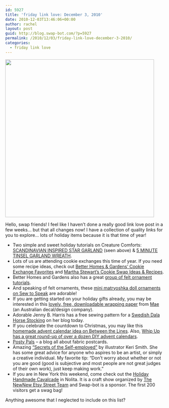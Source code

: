 ```yaml
---
id: 5927
title: 'friday link love: December 3, 2010'
date: 2010-12-03T13:46:06+00:00
author: rachel
layout: post
guid: http://blog.swap-bot.com/?p=5927
permalink: /2010/12/03/friday-link-love-december-3-2010/
categories:
  - friday link love
---
```

[<img src="http://blog.swap-bot.com/wp-content/uploads/2010/12/stargarland.jpg" alt="" title="stargarland" width="470" height="499" class="aligncenter size-full wp-image-5928" />](http://www.creaturecomfortsblog.com/home/2010/11/30/diy-scandinavian-inspired-star-garland.html)

Hello, swap friends! I feel like I haven&#8217;t done a really good link love post in a few weeks&#8230; but that all changes now! I have a collection of quality links for you to explore&#8230; lots of holiday items because it is that time of year! 

  * Two simple and sweet holiday tutorials on Creature Comforts: [SCANDINAVIAN INSPIRED STAR GARLAND](http://www.creaturecomfortsblog.com/home/2010/11/30/diy-scandinavian-inspired-star-garland.html) (seen above) & [5 MINUTE TINSEL GARLAND WREATH](http://www.creaturecomfortsblog.com/home/2010/11/16/diy-5-minute-tinsel-garland-wreath.html).
  * Lots of us are attending cookie exchanges this time of year. If you need some recipe ideas, check out [Better Homes & Gardens&#8217; Cookie Exchange Favorites](http://www.bhg.com/holidays/christmas/cookies/favorite-christmas-cookies/) and [Martha Stewart&#8217;s Cookie Swap Ideas & Recipes](http://www.marthastewart.com/photogallery/cookie-swap).
  * Better Homes and Gardens also has a great [group of felt ornament tutorials](http://www.bhg.com/holidays/?sssdmh=dm17.484218&day=69&esrc=nw100d1_11_69&email=2935584459).
  * And speaking of felt ornaments, these [mini matryoshka doll ornaments on Sew to Speak](http://sewtospeak.blogspot.com/2010/11/aprils-mini-matryoshkas.html) are adorable!
  * If you are getting started on your holiday gifts already, you may be interested in this [lovely, free, downloadable wrapping paper](http://www.lovemae.com.au/collection_freepaper.htm) from [Mae](http://www.lovemae.com.au/index.htm) (an Australian decal/design company).
  * Adorable Jenny B. Harris has a free sewing pattern for a [Swedish Dala Horse Stocking](http://allsorts.typepad.com/allsorts/2010/12/freebie-pattern-swedish-dala-horse-stocking.html) on her blog today.
  * If you celebrate the countdown to Christmas, you may like this [homemade advent calendar idea on Between the Lines](http://pm-betweenthelines.blogspot.com/2010/12/advent-calendar-oh-yes.html). Also, [Whip Up has a great round-up of over a dozen DIY advent calendars](http://whipup.net/2010/12/03/homemade-advent-calendar-roundup/).
  * [Posty Pals](http://postypals.blogspot.com/) &#8211; a blog all about fabric postcards.
  * Amazing [&#8220;Secrets of the Self-employed&#8221;](http://www.kerismith.com/blog/secrets-shared/) by illustrator Keri Smith. She has some great advice for anyone who aspires to be an artist, or simply a creative individual. My favorite tip: &#8220;Don’t worry about whether or not you are good (good is subjective and most people are not great judges of their own work), just keep making work.&#8221;
  * If you are in New York this weekend, come check out the [Holiday Handmade Cavalcade](http://www.handmadecavalcade.com/) in Nolita. It is a craft show organized by [The NewNew Etsy Street Team](http://thenewnew.blogspot.com/) and Swap-bot is a sponsor. The first 200 visitors get a swag bag!

Anything awesome that I neglected to include on this list?
